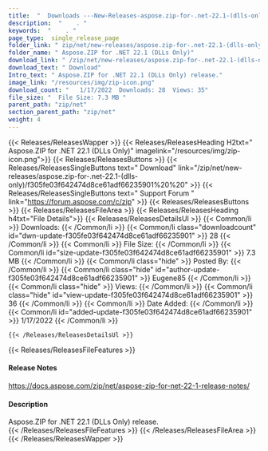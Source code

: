 ```yaml
---
title:  "  Downloads ---New-Releases-aspose.zip-for-.net-22.1-(dlls-only) . " 
description:  "    . " 
keywords:  "    . " 
page_type:  single_release_page
folder_link: " zip/net/new-releases/aspose.zip-for-.net-22.1-(dlls-only)/"
folder_name: " Aspose.ZIP for .NET 22.1 (DLLs Only)"
download_link: " /zip/net/new-releases/aspose.zip-for-.net-22.1-(dlls-only)/f305fe03f642474d8ce61adf66235901"
download_text: " Download"
Intro_text: " Aspose.ZIP for .NET 22.1 (DLLs Only) release."
image_link: "/resources/img/zip-icon.png"
download_count: "   1/17/2022  Downloads: 28  Views: 35"
file_size: "  File Size: 7.3 MB "
parent_path: "zip/net"
section_parent_path: "zip/net"
weight: 4 
---
```


{{< Releases/ReleasesWapper >}}
  {{< Releases/ReleasesHeading H2txt=" Aspose.ZIP for .NET 22.1 (DLLs Only)" imagelink="/resources/img/zip-icon.png">}}
  {{< Releases/ReleasesButtons >}}
    {{< Releases/ReleasesSingleButtons text=" Download" link="/zip/net/new-releases/aspose.zip-for-.net-22.1-(dlls-only)/f305fe03f642474d8ce61adf66235901%20%20" >}}
    {{< Releases/ReleasesSingleButtons text=" Support Forum " link="https://forum.aspose.com/c/zip" >}}
  {{< Releases/ReleasesButtons >}}
  {{< Releases/ReleasesFileArea >}}
    {{< Releases/ReleasesHeading h4txt="File Details">}}
    {{< Releases/ReleasesDetailsUl >}}
            {{< Common/li  >}} Downloads: {{< /Common/li >}} 
      {{< Common/li class="downloadcount" id="dwn-update-f305fe03f642474d8ce61adf66235901" >}} 28 {{< /Common/li >}} 
      {{< Common/li  >}} File Size: {{< /Common/li >}} 
      {{< Common/li id="size-update-f305fe03f642474d8ce61adf66235901" >}} 7.3 MB {{< /Common/li >}} 
      {{< Common/li  class="hide" >}} Posted By: {{< /Common/li >}} 
      {{< Common/li class="hide" id="author-update-f305fe03f642474d8ce61adf66235901" >}} Eugene85 {{< /Common/li >}} 
      {{< Common/li class="hide"  >}} Views: {{< /Common/li >}} 
      {{< Common/li class="hide" id="view-update-f305fe03f642474d8ce61adf66235901" >}} 36 {{< /Common/li >}} 
      {{< Common/li  >}} Date Added: {{< /Common/li >}} 
      {{< Common/li id="added-update-f305fe03f642474d8ce61adf66235901" >}} 1/17/2022 {{< /Common/li >}} 

    {{< /Releases/ReleasesDetailsUl >}}

  {{< Releases/ReleasesFileFeatures >}}
      <h4>Release Notes</h4><div><a href="https://docs.aspose.com/zip/net/aspose-zip-for-net-22-1-release-notes/">https://docs.aspose.com/zip/net/aspose-zip-for-net-22-1-release-notes/</a></div><h4>Description</h4><div class="HTMLDescription">Aspose.ZIP for .NET 22.1 (DLLs Only) release.</div>
  {{< /Releases/ReleasesFileFeatures >}}
 {{< /Releases/ReleasesFileArea >}}
{{< /Releases/ReleasesWapper >}}


